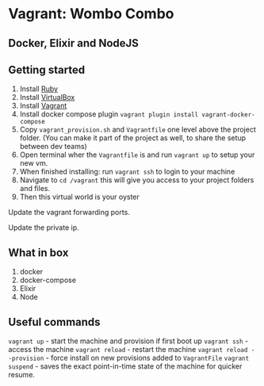 # Vagrant: Wombo Combo

## Docker, Elixir and NodeJS

## Getting started

1. Install [Ruby](https://www.ruby-lang.org/en/documentation/installation/)
1. Install [VirtualBox](https://www.virtualbox.org/wiki/Downloads)
1. Install [Vagrant](https://www.vagrantup.com/downloads.html)
1. Install docker compose plugin `vagrant plugin install vagrant-docker-compose`
1. Copy `vagrant_provision.sh` and `Vagrantfile` one level above the project folder. (You can make it part of the project as well, to share the setup between dev teams)
1. Open terminal wher the `Vagrantfile` is and run `vagrant up` to setup your new vm.
1. When finished installing: run `vagrant ssh` to login to your machine
1. Navigate to `cd /vagrant` this will give you access to your project folders and files.
1. Then this virtual world is your oyster

Update the vagrant forwarding ports.

Update the private ip.

## What in box

1. docker
1. docker-compose
1. Elixir
1. Node

## Useful commands

`vagrant up` - start the machine and provision if first boot up
`vagrant ssh` - access the machine
`vagrant reload` - restart the machine
`vagrant reload --provision` - force install on new provisions added to `VagrantFile`
`vagrant suspend` - saves the exact point-in-time state of the machine for quicker resume.
